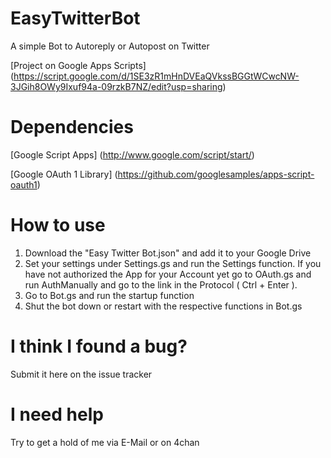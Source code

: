 # EasyTwitterBot
A simple Bot to Autoreply or Autopost on Twitter

[Project on Google Apps Scripts] (https://script.google.com/d/1SE3zR1mHnDVEaQVkssBGGtWCwcNW-3JGih8OWy9Ixuf94a-09rzkB7NZ/edit?usp=sharing)

# Dependencies
[Google Script Apps] (http://www.google.com/script/start/)

[Google OAuth 1 Library] (https://github.com/googlesamples/apps-script-oauth1)

# How to use
1. Download the "Easy Twitter Bot.json" and add it to your Google Drive
2. Set your settings under Settings.gs and run the Settings function. If you have not authorized the App for your Account yet go to OAuth.gs and run AuthManually and go to the link in the Protocol ( Ctrl + Enter ).
3. Go to Bot.gs and run the startup function
4. Shut the bot down or restart with the respective functions in Bot.gs

# I think I found a bug?
Submit it here on the issue tracker

# I need help
Try to get a hold of me via E-Mail or on 4chan
